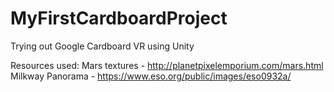 # MyFirstCardboardProject
Trying out Google Cardboard VR using Unity 

Resources used:
Mars textures - http://planetpixelemporium.com/mars.html
Milkway Panorama - https://www.eso.org/public/images/eso0932a/
